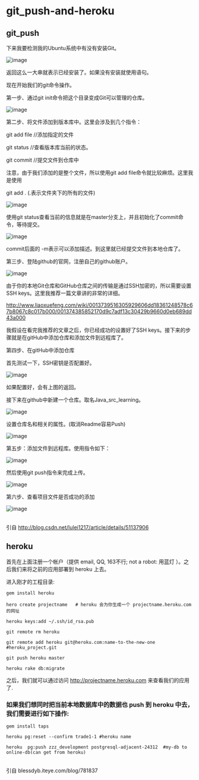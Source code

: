 # git_push-and-heroku
## git_push
下来我要检测我的Ubuntu系统中有没有安装Git。

![image](https://github.com/zjx17/git_push-and-heroku/blob/master/picture/1.png)

返回这么一大串就表示已经安装了。如果没有安装就使用语句。

现在开始我们的git命令操作。

第一步、通过git init命令把这个目录变成Git可以管理的仓库。

![image](https://github.com/zjx17/git_push-and-heroku/blob/master/picture/3.png)

第二步、将文件添加到版本库中。这里会涉及到几个指令：

git add file  //添加指定的文件

git status   //查看版本库当前的状态。

git commit  //提交文件到仓库中

注意，由于我们添加的是整个文件，所以使用git add file命令就比较麻烦。这里我是使用

git add .   (.表示文件夹下的所有的文件) 

![image](https://github.com/zjx17/git_push-and-heroku/blob/master/picture/4.png)

使用git status查看当前的信息就是在master分支上，并且初始化了commit命令，等待提交。

![image](https://github.com/zjx17/git_push-and-heroku/blob/master/picture/5.png)

commit后面的 -m表示可以添加描述。到这里就已经提交文件到本地仓库了。

第三步、登陆github的官网，注册自己的github账户。

![image](https://github.com/zjx17/git_push-and-heroku/blob/master/picture/6.png)

由于你的本地Git仓库和GitHub仓库之间的传输是通过SSH加密的，所以需要设置SSH keys。这里我推荐一篇文章讲的非常的详细。

http://www.liaoxuefeng.com/wiki/0013739516305929606dd18361248578c67b8067c8c017b000/001374385852170d9c7adf13c30429b9660d0eb689dd43a000

我假设在看完我推荐的文章之后，你已经成功的设置好了SSH keys。接下来的步骤就是在gitHub中添加仓库和添加文件到远程库了。


第四步、在gitHub中添加仓库

首先测试一下，SSH密钥是否配置好。

![image](https://github.com/zjx17/git_push-and-heroku/blob/master/picture/8.png)

如果配置好，会有上图的返回。

接下来在github中新建一个仓库。取名Java_src_learning。

![image](https://github.com/zjx17/git_push-and-heroku/blob/master/picture/9.png)

设置仓库名和相关的属性。(取消Readme容易Push)

![image](https://github.com/zjx17/git_push-and-heroku/blob/master/picture/10.png)

第五步：添加文件到远程库。使用指令如下：

![image](https://github.com/zjx17/git_push-and-heroku/blob/master/picture/12.png)

然后使用git push指令来完成上传。

![image](https://github.com/zjx17/git_push-and-heroku/blob/master/picture/13.png)

第六步、查看项目文件是否成功的添加

![image](https://github.com/zjx17/git_push-and-heroku/blob/master/picture/16.png)

<br>引自 http://blog.csdn.net/lulei1217/article/details/51137906</br>

## heroku

首先在上面注册一个帐户（提供 email, QQ, 163不行; not a robot: 用蓝灯 ）。之后我们来将之前的应用部署到 heroku 上去。

进入刚才的工程目录:

    gem install heroku

    hero create projectname   # heroku 会为你生成一个 projectname.heroku.com 的网址 

    heroku keys:add ~/.ssh/id_rsa.pub
    
    git remote rm heroku
    
    git remote add heroku git@heroku.com:name-to-the-new-one  #heroku_project.git
    
    git push heroku master
    
    heroku rake db:migrate
    
之后，我们就可以通过访问 http://projectname.heroku.com 来查看我们的应用了.
    
### 如果我们想同时把当前本地数据库中的数据也 push 到 heroku 中去，我们需要进行如下操作:

    gem install taps

    heroku pg:reset --confirm trade1-1 #heroku name
    
    heroku  pg:push zzz_development postgresql-adjacent-24312  #my-db to online-db(can get from heroku)
    
<br>引自 blessdyb.iteye.com/blog/781837 </br>
